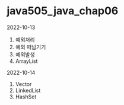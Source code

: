 # java505_java_chap06

2022-10-13
1. 예외처리
2. 예외 떠넘기기
3. 예외발생
4. ArrayList

2022-10-14
1. Vector
2. LinkedList
3. HashSet